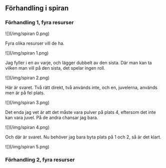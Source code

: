 ## Förhandling i spiran


### Förhandling 1, fyra resurser

![](/img/spiran 0.png)

Fyra olika resurser vill de ha.

![](/img/spiran 1.png)

Jag fyller i en av varje, och lägger dubbelt av den sista. Där man kan ta vilken man vill på den sista, det spelar ingen roll.

![](/img/spiran 2.png)

Här är svaret. Två rätt direkt, två används inte, och en, juvelerna, används men är på fel plats.

![](/img/spiran 3.png)

Det enda jag vet är att det måste vara pulver på plats 4, eftersom det inte kan vara juvel. På de andra chansar jag bara.

![](/img/spiran 4.png)

Och där är svaret. Nu behöver jag bara byta plats på 1 och 2, så är det klart.

![](/img/spiran 5.png)


### Förhandling 2, fyra resurser

